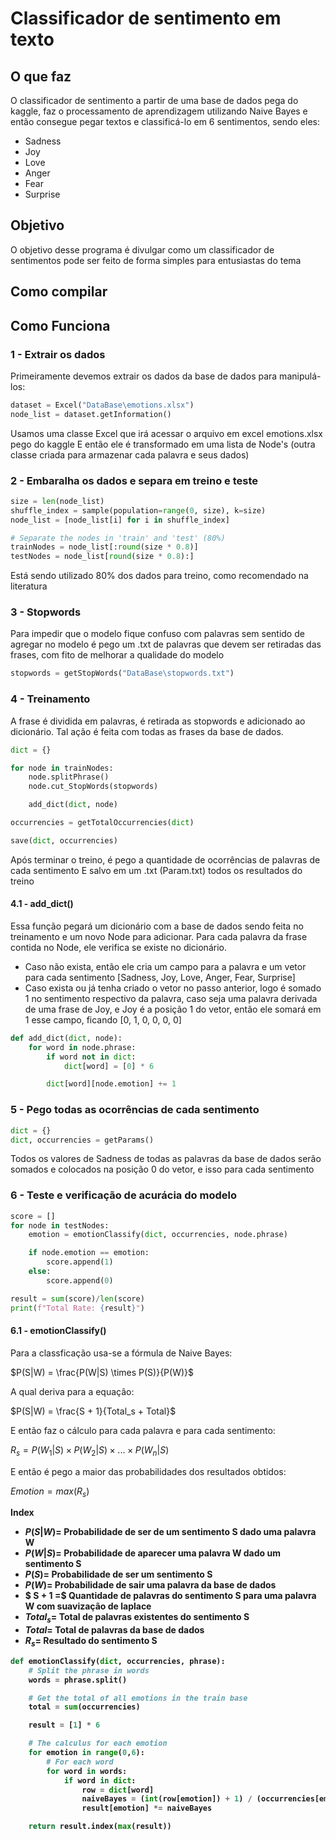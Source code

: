 # Classificador de sentimento em texto 

## O que faz 
O classificador de sentimento a partir de uma base de dados pega do kaggle, faz o processamento de aprendizagem utilizando Naive Bayes e então consegue pegar textos e classificá-lo em 6 sentimentos, sendo eles:

- Sadness
- Joy
- Love
- Anger
- Fear
- Surprise

## Objetivo 
O objetivo desse programa é divulgar como um classificador de sentimentos pode ser feito de forma simples para entusiastas do tema

## Como compilar


## Como Funciona 
### 1 - Extrair os dados 
Primeiramente devemos extrair os dados da base de dados para manipulá-los:
```python
dataset = Excel("DataBase\emotions.xlsx")
node_list = dataset.getInformation()
```

Usamos uma classe Excel que irá acessar o arquivo em excel emotions.xlsx pego do kaggle 
E então ele é transformado em uma lista de Node's (outra classe criada para armazenar cada palavra e seus dados)

### 2 - Embaralha os dados e separa em treino e teste 

```python
size = len(node_list)
shuffle_index = sample(population=range(0, size), k=size)
node_list = [node_list[i] for i in shuffle_index] 

# Separate the nodes in 'train' and 'test' (80%)
trainNodes = node_list[:round(size * 0.8)]
testNodes = node_list[round(size * 0.8):]
```
Está sendo utilizado 80% dos dados para treino, como recomendado na literatura 

### 3 - Stopwords
Para impedir que o modelo fique confuso com palavras sem sentido de agregar no modelo é pego um .txt de palavras que devem ser retiradas das frases, com fito de melhorar a qualidade do modelo
```python
stopwords = getStopWords("DataBase\stopwords.txt")
```
### 4 - Treinamento
A frase é dividida em palavras, é retirada as stopwords e adicionado ao dicionário. Tal ação é feita com todas as frases da base de dados.
```python
dict = {}

for node in trainNodes:
    node.splitPhrase()
    node.cut_StopWords(stopwords)

    add_dict(dict, node)

occurrencies = getTotalOccurrencies(dict)

save(dict, occurrencies)
```
Após terminar o treino, é pego a quantidade de ocorrências de palavras de cada sentimento 
E salvo em um .txt (Param.txt) todos os resultados do treino 

#### 4.1 - add_dict()
Essa função pegará um dicionário com a base de dados sendo feita no treinamento e um novo Node para adicionar. Para cada palavra da frase contida no Node, ele verifica se existe no dicionário.
- Caso não exista, então ele cria um campo para a palavra e um vetor para cada sentimento
[Sadness, Joy, Love, Anger, Fear, Surprise]
- Caso exista ou já tenha criado o vetor no passo anterior, logo é somado 1 no sentimento respectivo da palavra, caso seja uma palavra derivada de uma frase de Joy, e Joy é a posição 1 do vetor, então ele somará em 1 esse campo, ficando [0, 1, 0, 0, 0, 0]
```python
def add_dict(dict, node):
    for word in node.phrase:
        if word not in dict:
            dict[word] = [0] * 6

        dict[word][node.emotion] += 1
```

### 5 - Pego todas as ocorrências de cada sentimento 
```python 
dict = {}
dict, occurrencies = getParams()
```
Todos os valores de Sadness de todas as palavras da base de dados serão somados e colocados na posição 0 do vetor, e isso para cada sentimento


### 6 - Teste e verificação de acurácia do modelo
```python
score = []
for node in testNodes:
    emotion = emotionClassify(dict, occurrencies, node.phrase)

    if node.emotion == emotion:
        score.append(1)
    else:
        score.append(0)

result = sum(score)/len(score)
print(f"Total Rate: {result}")
```

#### 6.1 - emotionClassify()
Para a classficação usa-se a fórmula de Naive Bayes:

$P(S|W) = \frac{P(W|S) \times P(S)}{P(W)}$

A qual deriva para a equação:

$P(S|W) = \frac{S + 1}{Total_s + Total}$

E então faz o cálculo para cada palavra e para cada sentimento:

$R_s = P(W_1|S)\times P(W_2|S) \times ... \times P(W_n|S)$

E então é pego a maior das probabilidades dos resultados obtidos:

$Emotion = max(R_s)$

<b> Index <b>
- $P(S|W) =$ Probabilidade de ser de um sentimento S dado uma palavra W
- $P(W|S) =$ Probabilidade de aparecer uma palavra W dado um sentimento S
- $P(S) =$ Probabilidade de ser um sentimento S
- $P(W) =$ Probabilidade de sair uma palavra da base de dados
- $ S + 1 =$ Quantidade de palavras do sentimento S para uma palavra W com suavização de laplace
- $Total_s =$ Total de palavras existentes do sentimento S
- $Total =$ Total de palavras da base de dados
- $R_s =$ Resultado do sentimento S

```python
def emotionClassify(dict, occurrencies, phrase):
    # Split the phrase in words
    words = phrase.split()

    # Get the total of all emotions in the train base 
    total = sum(occurrencies)

    result = [1] * 6

    # The calculus for each emotion
    for emotion in range(0,6):
        # For each word 
        for word in words:
            if word in dict:
                row = dict[word]
                naiveBayes = (int(row[emotion]) + 1) / (occurrencies[emotion] + total)
                result[emotion] *= naiveBayes

    return result.index(max(result))
```






